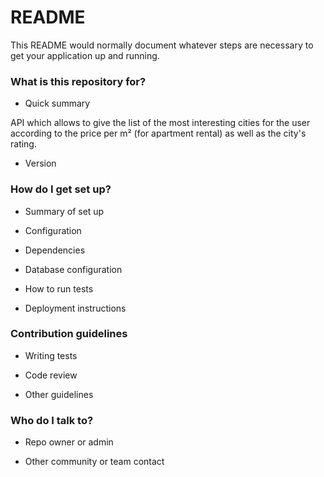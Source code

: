 # README #

This README would normally document whatever steps are necessary to get your application up and running.


### What is this repository for? ###

* Quick summary

API which allows to give the list of the most interesting cities for the user according to the price per m² (for apartment rental) as well as the city's rating.

* Version


### How do I get set up? ###

* Summary of set up

* Configuration

* Dependencies

* Database configuration

* How to run tests

* Deployment instructions


### Contribution guidelines ###

* Writing tests

* Code review

* Other guidelines


### Who do I talk to? ###

* Repo owner or admin

* Other community or team contact
